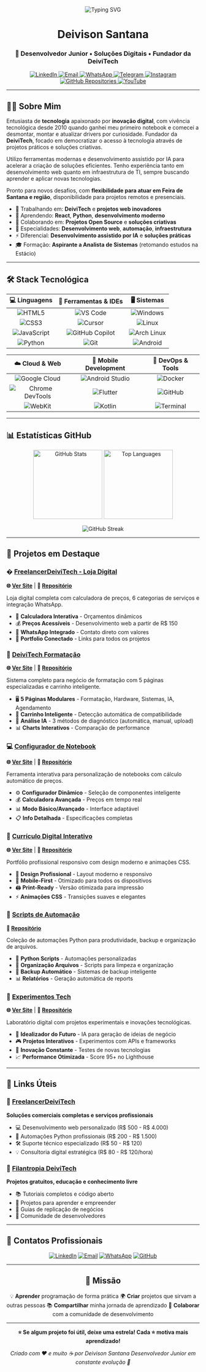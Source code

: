 <div align="center">

<img src="https://readme-typing-svg.demolab.com/?font=Fira+Code&pause=### 🛒 **[FreelancerDeiviTech - Loja Digital](https://deivisan.github.io/FreelancerDeiviTech/)**000&color=2563EB&random=false&width=600&lines=Olá,+sou+o+Deivison+Santana!;Desenvolvedor+Junior;Fundador+da+DeiviTech;Bem-vindo+ao+meu+perfil!" alt="Typing SVG" />

</div>

<h1 align="center">Deivison Santana</h1>
<h3 align="center">🚀 Desenvolvedor Junior • Soluções Digitais • Fundador da DeiviTech</h3>

<p align="center">
  <a href="https://www.linkedin.com/in/deivison-santana/" target="_blank">
    <img src="https://img.shields.io/badge/LinkedIn-0077B5?style=for-the-badge&logo=linkedin&logoColor=white" alt="LinkedIn">
  </a>
  <a href="mailto:deivilsantana@outlook.com" target="_blank">
    <img src="https://img.shields.io/badge/Email-D14836?style=for-the-badge&logo=gmail&logoColor=white" alt="Email">
  </a>
   <a href="https://wa.me/5575981231019?text=acabei+de+ver+seu+repositorio+do+github" target="_blank">
    <img src="https://img.shields.io/badge/WhatsApp-25D366?style=for-the-badge&logo=whatsapp&logoColor=white" alt="WhatsApp">
  </a>
  <a href="https://t.me/deivilsan" target="_blank">
    <img src="https://img.shields.io/badge/Telegram-26A5E4?style=for-the-badge&logo=telegram&logoColor=white" alt="Telegram">
  </a>
  <a href="https://www.instagram.com/deivilsan/" target="_blank">
    <img src="https://img.shields.io/badge/Instagram-E4405F?style=for-the-badge&logo=instagram&logoColor=white" alt="Instagram">
  </a>
   <a href="https://github.com/Deivisan?tab=repositories" target="_blank">
    <img src="https://img.shields.io/badge/GitHub-100000?style=for-the-badge&logo=github&logoColor=white" alt="GitHub Repositories">
  </a>
  <a href="https://www.youtube.com/@Deivi-Tech" target="_blank">
    <img src="https://img.shields.io/badge/YouTube-FF0000?style=for-the-badge&logo=youtube&logoColor=white" alt="YouTube">
  </a>
</p>

---

## 👨‍💻 Sobre Mim

Entusiasta de **tecnologia** apaixonado por **inovação digital**, com vivência tecnológica desde 2010 quando ganhei meu primeiro notebook e comecei a desmontar, montar e atualizar drivers por curiosidade. Fundador da **DeiviTech**, focado em democratizar o acesso à tecnologia através de projetos práticos e soluções criativas.

Utilizo ferramentas modernas e desenvolvimento assistido por IA para acelerar a criação de soluções eficientes. Tenho experiência tanto em desenvolvimento web quanto em infraestrutura de TI, sempre buscando aprender e aplicar novas tecnologias.

Pronto para novos desafios, com **flexibilidade para atuar em Feira de Santana e região**, disponibilidade para projetos remotos e presenciais.

- 🔭 Trabalhando em: **DeiviTech** e **projetos web inovadores**
- 🌱 Aprendendo: **React**, **Python**, **desenvolvimento moderno**
- 👯 Colaborando em: **Projetos Open Source** e **soluções criativas**
- 💬 Especialidades: **Desenvolvimento web**, **automação**, **infraestrutura**
- ⚡ Diferencial: **Desenvolvimento assistido por IA** e **soluções práticas**
- 🎓 Formação: **Aspirante a Analista de Sistemas** (retomando estudos na Estácio)

---

## 🛠️ Stack Tecnológica

<div align="center">

|                                                 **💻 Linguagens**                                                  |                                               **🔧 Ferramentas & IDEs**                                                |                                                  **🖥️ Sistemas**                                                   |
| :---------------------------------------------------------------------------------------------------------------: | :-------------------------------------------------------------------------------------------------------------------: | :---------------------------------------------------------------------------------------------------------------: |
|        ![HTML5](https://img.shields.io/badge/HTML5-E34F26?style=for-the-badge&logo=html5&logoColor=white)         |  ![VS Code](https://img.shields.io/badge/VS_Code-007ACC?style=for-the-badge&logo=visual-studio-code&logoColor=white)  |     ![Windows](https://img.shields.io/badge/Windows-0078D6?style=for-the-badge&logo=windows&logoColor=white)      |
|          ![CSS3](https://img.shields.io/badge/CSS3-1572B6?style=for-the-badge&logo=css3&logoColor=white)          |         ![Cursor](https://img.shields.io/badge/Cursor-000000?style=for-the-badge&logo=cursor&logoColor=white)         |        ![Linux](https://img.shields.io/badge/Linux-FCC624?style=for-the-badge&logo=linux&logoColor=black)         |
| ![JavaScript](https://img.shields.io/badge/JavaScript-F7DF1E?style=for-the-badge&logo=javascript&logoColor=black) | ![GitHub Copilot](https://img.shields.io/badge/GitHub_Copilot-000000?style=for-the-badge&logo=github&logoColor=white) | ![Arch Linux](https://img.shields.io/badge/Arch_Linux-1793D1?style=for-the-badge&logo=arch-linux&logoColor=white) |
|       ![Python](https://img.shields.io/badge/Python-3776AB?style=for-the-badge&logo=python&logoColor=white)       |             ![Git](https://img.shields.io/badge/Git-F05032?style=for-the-badge&logo=git&logoColor=white)              |     ![Android](https://img.shields.io/badge/Android-3DDC84?style=for-the-badge&logo=android&logoColor=white)      |

|                                                       **☁️ Cloud & Web**                                                        |                                                   **📱 Mobile Development**                                                    |                                               **🔧 DevOps & Tools**                                               |
| :----------------------------------------------------------------------------------------------------------------------------: | :---------------------------------------------------------------------------------------------------------------------------: | :--------------------------------------------------------------------------------------------------------------: |
|    ![Google Cloud](https://img.shields.io/badge/Google_Cloud-4285F4?style=for-the-badge&logo=google-cloud&logoColor=white)     | ![Android Studio](https://img.shields.io/badge/Android_Studio-3DDC84?style=for-the-badge&logo=android-studio&logoColor=white) |      ![Docker](https://img.shields.io/badge/Docker-2CA5E0?style=for-the-badge&logo=docker&logoColor=white)       |
| ![Chrome DevTools](https://img.shields.io/badge/Chrome_DevTools-4285F4?style=for-the-badge&logo=google-chrome&logoColor=white) |           ![Flutter](https://img.shields.io/badge/Flutter-02569B?style=for-the-badge&logo=flutter&logoColor=white)            |      ![GitHub](https://img.shields.io/badge/GitHub-100000?style=for-the-badge&logo=github&logoColor=white)       |
|             ![WebKit](https://img.shields.io/badge/WebKit-005F88?style=for-the-badge&logo=webkit&logoColor=white)              |             ![Kotlin](https://img.shields.io/badge/Kotlin-7F52FF?style=for-the-badge&logo=kotlin&logoColor=white)             | ![Terminal](https://img.shields.io/badge/Terminal-4D4D4D?style=for-the-badge&logo=gnometerminal&logoColor=white) |

</div>

---

## 📊 Estatísticas GitHub

<div align="center">

<img height="180em" src="https://github-readme-stats.vercel.app/api?username=deivisan&show_icons=true&theme=tokyonight&include_all_commits=true&count_private=true" alt="GitHub Stats"/>
<img height="180em" src="https://github-readme-stats.vercel.app/api/top-langs/?username=deivisan&layout=compact&langs_count=7&theme=tokyonight" alt="Top Languages"/>

</div>

<div align="center">

![GitHub Streak](https://github-readme-streak-stats.herokuapp.com/?user=deivisan&theme=tokyonight)

</div>

---

## 🚀 **Projetos em Destaque**

### � **[FreelancerDeiviTech - Loja Digital](https://deivisan.github.io/FreelancerDeiviTech/)**
**🌐 [Ver Site](https://deivisan.github.io/FreelancerDeiviTech/)** | **📁 [Repositório](https://github.com/Deivisan/FreelancerDeiviTech)**

Loja digital completa com calculadora de preços, 6 categorias de serviços e integração WhatsApp.
- 🧮 **Calculadora Interativa** - Orçamentos dinâmicos
- 💰 **Preços Acessíveis** - Desenvolvimento web a partir de R$ 150
- 📱 **WhatsApp Integrado** - Contato direto com valores
- 🎯 **Portfolio Conectado** - Links para todos os projetos

### 🔧 **[DeiviTech Formatação](https://deivisan.github.io/DeiviTech-Formatacao/)**
**🌐 [Ver Site](https://deivisan.github.io/DeiviTech-Formatacao/)** | **📁 [Repositório](https://github.com/Deivisan/DeiviTech-Formatacao)**

Sistema completo para negócio de formatação com 5 páginas especializadas e carrinho inteligente.
- 🖥️ **5 Páginas Modulares** - Formatação, Hardware, Sistemas, IA, Agendamento
- 🛒 **Carrinho Inteligente** - Detecção automática de compatibilidade
- 🤖 **Análise IA** - 3 métodos de diagnóstico (automática, manual, upload)
- 📊 **Charts Interativos** - Comparação de performance

### 💻 **[Configurador de Notebook](https://deivisan.github.io/DeiviTech-Monte-Seu-Notebook/)**
**🌐 [Ver Site](https://deivisan.github.io/DeiviTech-Monte-Seu-Notebook/)** | **📁 [Repositório](https://github.com/Deivisan/DeiviTech-Monte-Seu-Notebook)**

Ferramenta interativa para personalização de notebooks com cálculo automático de preços.
- ⚙️ **Configurador Dinâmico** - Seleção de componentes inteligente
- 💰 **Calculadora Avançada** - Preços em tempo real
- 📊 **Modo Básico/Avançado** - Interface adaptável
- 📋 **Info Detalhada** - Especificações completas

### 📄 **[Currículo Digital Interativo](https://deivisan.github.io/Curriculo-Deivison/)**
**🌐 [Ver Site](https://deivisan.github.io/Curriculo-Deivison/)** | **📁 [Repositório](https://github.com/Deivisan/Curriculo-Deivison)**

Portfólio profissional responsivo com design moderno e animações CSS.
- 🎨 **Design Profissional** - Layout moderno e responsivo
- 📱 **Mobile-First** - Otimizado para todos os dispositivos
- 🖨️ **Print-Ready** - Versão otimizada para impressão
- ⚡ **Animações CSS** - Transições suaves e elegantes

### 🤖 **[Scripts de Automação](https://github.com/Deivisan/automation-scripts)**
**📁 [Repositório](https://github.com/Deivisan/automation-scripts)**

Coleção de automações Python para produtividade, backup e organização de arquivos.
- 🐍 **Python Scripts** - Automações personalizadas
- 📁 **Organização Arquivos** - Scripts para limpeza e organização
- 🔄 **Backup Automático** - Sistemas de backup inteligente
- 📊 **Relatórios** - Geração automática de reports

### 🧠 **[Experimentos Tech](https://deivisan.github.io/Experimentos/)**
**🌐 [Ver Site](https://deivisan.github.io/Experimentos/)** | **📁 [Repositório](https://github.com/Deivisan/Experimentos)**

Laboratório digital com projetos experimentais e inovações tecnológicas.
- 🔮 **Idealizador do Futuro** - IA para geração de ideias de negócio
- 🎮 **Projetos Interativos** - Experimentos com APIs e frameworks
- 🚀 **Inovação Constante** - Testes de novas tecnologias
- 📈 **Performance Otimizada** - Score 95+ no Lighthouse

---

## 💼 **Links Úteis**

### 🔗 [FreelancerDeiviTech](https://deivisan.github.io/deivisan/FreelancerDeiviTech/)

**Soluções comerciais completas e serviços profissionais**

- 💻 Desenvolvimento web personalizado (R$ 500 - R$ 4.000)
- 🤖 Automações Python profissionais (R$ 200 - R$ 1.500)
- 🛠️ Suporte técnico especializado (R$ 50 - R$ 120)
- 💡 Consultoria digital estratégica (R$ 80 - R$ 120/hora)

### 🌟 [Filantropia DeiviTech](https://deivisan.github.io/deivisan/Filantropia/)

**Projetos gratuitos, educação e conhecimento livre**

- 📚 Tutoriais completos e código aberto
- 🎯 Projetos para aprender e empreender
- 📖 Guias de replicação de negócios
- 👥 Comunidade de desenvolvedores

---

## 🤝 Contatos Profissionais

<div align="center">

[![LinkedIn](https://img.shields.io/badge/LinkedIn-0077B5?style=for-the-badge&logo=linkedin&logoColor=white)](https://linkedin.com/in/deivison-santana)
[![Email](https://img.shields.io/badge/Email-D14836?style=for-the-badge&logo=gmail&logoColor=white)](mailto:deivilsantana@outlook.com)
[![WhatsApp](https://img.shields.io/badge/WhatsApp-25D366?style=for-the-badge&logo=whatsapp&logoColor=white)](https://wa.me/5575981231019)
[![GitHub](https://img.shields.io/badge/GitHub-100000?style=for-the-badge&logo=github&logoColor=white)](https://github.com/deivisan)

</div>

---

<div align="center">

## 🎯 Missão

💡 **Aprender** programação de forma prática
🌍 **Criar** projetos que sirvam a outras pessoas
📚 **Compartilhar** minha jornada de aprendizado
🤝 **Colaborar** com a comunidade de desenvolvimento

---

**⭐ Se algum projeto foi útil, deixe uma estrela! Cada ⭐ motiva mais aprendizado!**

*Criado com ❤️ e muito ☕ por Deivison Santana*
*Desenvolvedor Junior em constante evolução 🚀*

</div>

